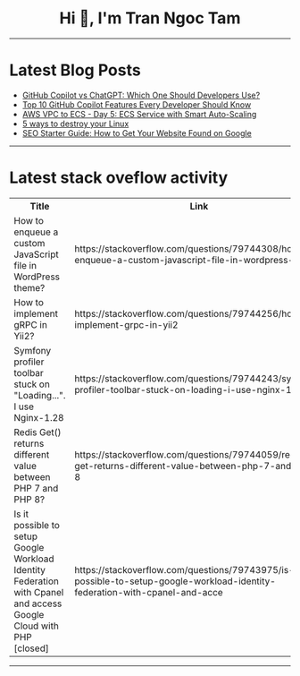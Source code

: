 <h1 align="center">Hi 👋, I'm Tran Ngoc Tam</h1>

---

# Latest Blog Posts 
<!-- BLOG-POST-LIST:START -->
- [GitHub Copilot vs ChatGPT: Which One Should Developers Use?](https://dev.to/codewithsimon/github-copilot-vs-chatgpt-which-one-should-developers-use-39e9)
- [Top 10 GitHub Copilot Features Every Developer Should Know](https://dev.to/codewithsimon/top-10-github-copilot-features-every-developer-should-know-54a4)
- [AWS VPC to ECS - Day 5: ECS Service with Smart Auto-Scaling](https://dev.to/aws-builders/aws-vpc-to-ecs-day-5-ecs-service-with-smart-auto-scaling-3ed2)
- [5 ways to destroy your Linux](https://dev.to/kurealnum/5-ways-to-destroy-your-linux-4bih)
- [SEO Starter Guide: How to Get Your Website Found on Google](https://dev.to/lovestaco/seo-starter-guide-how-to-get-your-website-found-on-google-14ia)
<!-- BLOG-POST-LIST:END -->

---

# Latest stack oveflow activity
<table>
  <tr><th>Title</th><th>Link</th></tr>
  <!-- STACKOVERFLOW:START --><tr><td>How to enqueue a custom JavaScript file in WordPress theme?</td><td>https://stackoverflow.com/questions/79744308/how-to-enqueue-a-custom-javascript-file-in-wordpress-theme</td></tr><tr><td>How to implement gRPC in Yii2?</td><td>https://stackoverflow.com/questions/79744256/how-to-implement-grpc-in-yii2</td></tr><tr><td>Symfony profiler toolbar stuck on &quot;Loading...&quot;. I use Nginx-1.28</td><td>https://stackoverflow.com/questions/79744243/symfony-profiler-toolbar-stuck-on-loading-i-use-nginx-1-28</td></tr><tr><td>Redis Get&lpar;&rpar; returns different value between PHP 7 and PHP 8?</td><td>https://stackoverflow.com/questions/79744059/redis-get-returns-different-value-between-php-7-and-php-8</td></tr><tr><td>Is it possible to setup Google Workload Identity Federation with Cpanel and access Google Cloud with PHP [closed]</td><td>https://stackoverflow.com/questions/79743975/is-it-possible-to-setup-google-workload-identity-federation-with-cpanel-and-acce</td></tr><!-- STACKOVERFLOW:END -->
</table>

---


